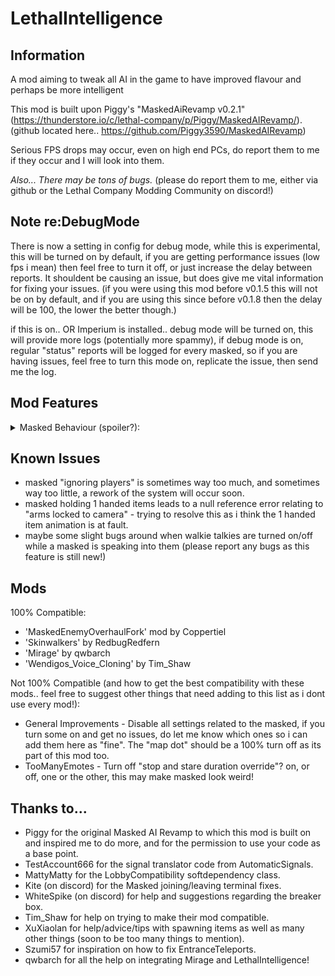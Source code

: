# LethalIntelligence

## Information

A mod aiming to tweak all AI in the game to have improved flavour and perhaps be more intelligent

This mod is built upon Piggy's "MaskedAiRevamp v0.2.1" (https://thunderstore.io/c/lethal-company/p/Piggy/MaskedAIRevamp/). (github located here.. https://github.com/Piggy3590/MaskedAIRevamp)

Serious FPS drops may occur, even on high end PCs, do report them to me if they occur and I will look into them.

*Also... There may be tons of bugs.* (please do report them to me, either via github or the Lethal Company Modding Community on discord!)

## Note re:DebugMode
There is now a setting in config for debug mode, while this is experimental, this will be turned on by default, if you are getting performance issues (low fps i mean) then feel free to turn it off, or just increase the delay between reports. It shouldent be causing an issue, but does give me vital information for fixing your issues. (if you were using this mod before v0.1.5 this will not be on by default, and if you are using this since before v0.1.8 then the delay will be 100, the lower the better though.)

if this is on.. OR Imperium is installed.. debug mode will be turned on, this will provide more logs (potentially more spammy), if debug mode is on, regular "status" reports will be logged for every masked, so if you are having issues, feel free to turn this mode on, replicate the issue, then send me the log.

## Mod Features
<details>
  <summary>Masked Behaviour (spoiler?):</summary>

* Aggressive
    * If you have a dropped shotgun, pick it up and shoot people. (currently bugged - fixing soon)
    * If there is a player with a shotgun, attack with a shovel type item. (currently bugged - fixing soon)
    * will almost always target a detected player. (also has a player focus where they 100% focus on chasing you til you are dead)

* Stealthy
    * Will mimic players
    * will hide from players
    * very unlikely to target players
    * Can pick up and use WalkieTalkies

* Cunning
    * Stealing items in the area around the ship and hiding them in bushes (max 5 items)
    * Call a fake dropship using the terminal
    * Tampers with the breaker box to turn off the lights, will keep turning the lights off while they are alive and the lights are turned on.

* Deceiving
    * Uses terminal codes to make you think someone is in the ship and help/hinder you.
    * will tend to ignore you in favour of making you beleive they are a player.
    * Can pick up and use WalkieTalkies

* Insane
    * Uses signal translator to make you think someone is in the ship and help/hinder you.
    * can "sabotage" the apparatus (after 2pm only)
    * will make the ship take off after it has completed sabotaging the apparatus.. fair warning will occur as long as you own a signal translator.
    * will tend to target players more than most other personalities
    * Can pick up and use WalkieTalkies

 </details>

## Known Issues
- masked "ignoring players" is sometimes way too much, and sometimes way too little, a rework of the system will occur soon.
- masked holding 1 handed items leads to a null reference error relating to "arms locked to camera" - trying to resolve this as i think the 1 handed item animation is at fault.
- maybe some slight bugs around when walkie talkies are turned on/off while a masked is speaking into them (please report any bugs as this feature is still new!)

## Mods

100% Compatible:
+ 'MaskedEnemyOverhaulFork' mod by Coppertiel
+ 'Skinwalkers' by RedbugRedfern
+ 'Mirage' by qwbarch
+ 'Wendigos_Voice_Cloning' by Tim_Shaw

Not 100% Compatible (and how to get the best compatibility with these mods.. feel free to suggest other things that need adding to this list as i dont use every mod!):
+ General Improvements - Disable all settings related to the masked, if you turn some on and get no issues, do let me know which ones so i can add them here as "fine". The "map dot" should be a 100% turn off as its part of this mod too.
+ TooManyEmotes - Turn off "stop and stare duration override"? on, or off, one or the other, this may make masked look weird!
 

## Thanks to...

- Piggy for the original Masked AI Revamp to which this mod is built on and inspired me to do more, and for the permission to use your code as a base point.
- TestAccount666 for the signal translator code from AutomaticSignals.
- MattyMatty for the LobbyCompatibility softdependency class.
- Kite (on discord) for the Masked joining/leaving terminal fixes.
- WhiteSpike (on discord) for help and suggestions regarding the breaker box.
- Tim_Shaw for help on trying to make their mod compatible.
- XuXiaolan for help/advice/tips with spawning items as well as many other things (soon to be too many things to mention).
- Szumi57 for inspiration on how to fix EntranceTeleports.
- qwbarch for all the help on integrating Mirage and LethalIntelligence!
